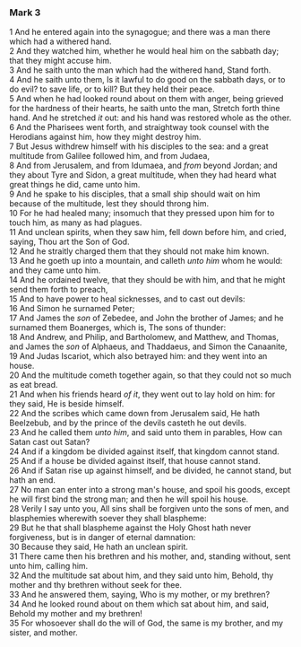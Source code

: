 ### Mark 3

1 And he entered again into the synagogue; and there was a man there which had a withered hand.  
2 And they watched him, whether he would heal him on the sabbath day; that they might accuse him.  
3 And he saith unto the man which had the withered hand, Stand forth.  
4 And he saith unto them, Is it lawful to do good on the sabbath days, or to do evil? to save life, or to kill? But they held their peace.  
5 And when he had looked round about on them with anger, being grieved for the hardness of their hearts, he saith unto the man, Stretch forth thine hand. And he stretched *it* out: and his hand was restored whole as the other.  
6 And the Pharisees went forth, and straightway took counsel with the Herodians against him, how they might destroy him.  
7 But Jesus withdrew himself with his disciples to the sea: and a great multitude from Galilee followed him, and from Judaea,  
8 And from Jerusalem, and from Idumaea, and *from* beyond Jordan; and they about Tyre and Sidon, a great multitude, when they had heard what great things he did, came unto him.  
9 And he spake to his disciples, that a small ship should wait on him because of the multitude, lest they should throng him.  
10 For he had healed many; insomuch that they pressed upon him for to touch him, as many as had plagues.  
11 And unclean spirits, when they saw him, fell down before him, and cried, saying, Thou art the Son of God.  
12 And he straitly charged them that they should not make him known.  
13 And he goeth up into a mountain, and calleth *unto him* whom he would: and they came unto him.  
14 And he ordained twelve, that they should be with him, and that he might send them forth to preach,  
15 And to have power to heal sicknesses, and to cast out devils:  
16 And Simon he surnamed Peter;  
17 And James the *son* of Zebedee, and John the brother of James; and he surnamed them Boanerges, which is, The sons of thunder:  
18 And Andrew, and Philip, and Bartholomew, and Matthew, and Thomas, and James the *son* of Alphaeus, and Thaddaeus, and Simon the Canaanite,  
19 And Judas Iscariot, which also betrayed him: and they went into an house.  
20 And the multitude cometh together again, so that they could not so much as eat bread.  
21 And when his friends heard *of it*, they went out to lay hold on him: for they said, He is beside himself.  
22 And the scribes which came down from Jerusalem said, He hath Beelzebub, and by the prince of the devils casteth he out devils.  
23 And he called them *unto him*, and said unto them in parables, How can Satan cast out Satan?  
24 And if a kingdom be divided against itself, that kingdom cannot stand.  
25 And if a house be divided against itself, that house cannot stand.  
26 And if Satan rise up against himself, and be divided, he cannot stand, but hath an end.  
27 No man can enter into a strong man's house, and spoil his goods, except he will first bind the strong man; and then he will spoil his house.  
28 Verily I say unto you, All sins shall be forgiven unto the sons of men, and blasphemies wherewith soever they shall blaspheme:  
29 But he that shall blaspheme against the Holy Ghost hath never forgiveness, but is in danger of eternal damnation:  
30 Because they said, He hath an unclean spirit.  
31 There came then his brethren and his mother, and, standing without, sent unto him, calling him.  
32 And the multitude sat about him, and they said unto him, Behold, thy mother and thy brethren without seek for thee.  
33 And he answered them, saying, Who is my mother, or my brethren?  
34 And he looked round about on them which sat about him, and said, Behold my mother and my brethren!  
35 For whosoever shall do the will of God, the same is my brother, and my sister, and mother.  
